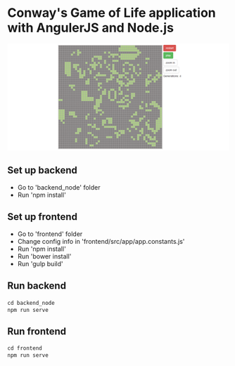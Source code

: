 # Conway's Game of Life application with AngulerJS and Node.js

![Screenshot](images/demo_1.png)

Set up backend
-------------

* Go to 'backend_node' folder
* Run 'npm install'

Set up frontend
-------------

* Go to 'frontend' folder
* Change config info in 'frontend/src/app/app.constants.js'
* Run 'npm install'
* Run 'bower install'
* Run 'gulp build'

Run backend
-------------

```
cd backend_node
npm run serve
```

Run frontend
-------------

```
cd frontend
npm run serve
```

